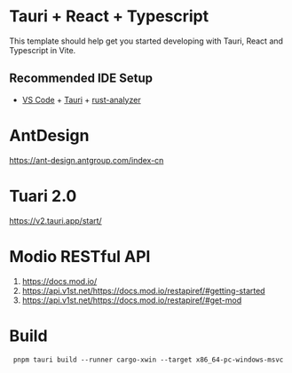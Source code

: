 # Tauri + React + Typescript

This template should help get you started developing with Tauri, React and Typescript in Vite.

## Recommended IDE Setup

- [VS Code](https://code.visualstudio.com/) + [Tauri](https://marketplace.visualstudio.com/items?itemName=tauri-apps.tauri-vscode) + [rust-analyzer](https://marketplace.visualstudio.com/items?itemName=rust-lang.rust-analyzer)


# AntDesign
https://ant-design.antgroup.com/index-cn


# Tuari 2.0
https://v2.tauri.app/start/


# Modio RESTful API
1. https://docs.mod.io/
2. https://api.v1st.net/https://docs.mod.io/restapiref/#getting-started
3. https://api.v1st.net/https://docs.mod.io/restapiref/#get-mod

# Build
```
 pnpm tauri build --runner cargo-xwin --target x86_64-pc-windows-msvc
 ```